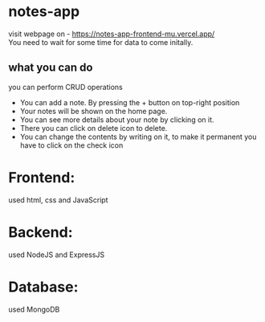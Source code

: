 # notes-app
visit webpage on - https://notes-app-frontend-mu.vercel.app/
<br> You need to wait for some time for data to come initally.

## what you can do
you can perform CRUD operations
<ul>
  <li>You can add a note. By pressing the + button on top-right position</li>
  <li>Your notes will be shown on the home page.</li>
  <li>You can see more details about your note by clicking on it.</li>
  <li>There you can click on delete icon to delete.</li>
  <li>You can change the contents by writing on it, to make it permanent you have to click on the check icon</li>
</ul>

# Frontend:
used html, css and JavaScript

# Backend:
used NodeJS and ExpressJS

# Database:
used MongoDB

